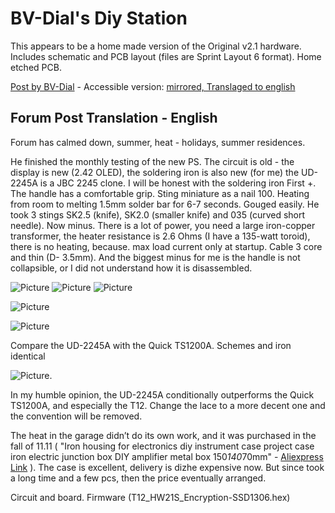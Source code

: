
# BV-Dial's Diy Station

This appears to be a home made version of the Original v2.1 hardware. Includes schematic and PCB layout (files are Sprint Layout 6 format). Home etched PCB.

[Post by BV-Dial](https://radiokot.ru/forum/viewtopic.php?p=3864854#p3864854) - Accessible version: [mirrored, Translaged to english](https://htmlpreview.github.io/?https://media.githubusercontent.com/media/dreamcat4/t12-t245-controllers-docs/master/controllers/stm32-t12-oled/radiokot_bv-dial_diy/Forums%20-%20View%20topic%20-%20T12%20soldering%20station%20on%20stm32.html)

## Forum Post Translation - English

Forum has calmed down, summer, heat - holidays, summer residences.

He finished the monthly testing of the new PS. The circuit is old - the display is new (2.42 OLED), the soldering iron is also new (for me) the UD-2245A is a JBC 2245 clone. I will be honest with the soldering iron First +. The handle has a comfortable grip. Sting miniature as a nail 100. Heating from room to melting 1.5mm solder bar for 6-7 seconds. Gouged easily. He took 3 stings SK2.5 (knife), SK2.0 (smaller knife) and 035 (curved short needle). Now minus. There is a lot of power, you need a large iron-copper transformer, the heater resistance is 2.6 Ohms (I have a 135-watt toroid), there is no heating, because. max load current only at startup. Cable 3 core and thin (D- 3.5mm). And the biggest minus for me is the handle is not collapsible, or I did not understand how it is disassembled.

![Picture](293larmeln.jpg) ![Picture](293lasdflp.JPG) ![Picture](293larqm4q.JPG)

![Picture](293larefhi.jpg)

![Picture](293laslca9.jpg)

Compare the UD-2245A with the Quick TS1200A. Schemes and iron identical

![Picture](293larip7i.jpg).

In my humble opinion, the UD-2245A conditionally outperforms the Quick TS1200A, and especially the T12. Change the lace to a more decent one and the convention will be removed.

The heat in the garage didn’t do its own work, and it was purchased in the fall of 11.11 ( "Iron housing for electronics diy instrument case project case iron electric junction box DIY amplifier metal box 150*140*70mm" - [Aliexpress Link](https://aliexpress.ru/item/32908409916.html?spm=a2g0s.12269583.0.0.2e1a7bcfuXm9jx) ). The case is excellent, delivery is dizhe expensive now. But since took a long time and a few pcs, then the price eventually arranged.

Circuit and board. Firmware (T12_HW21S_Encryption-SSD1306.hex)

